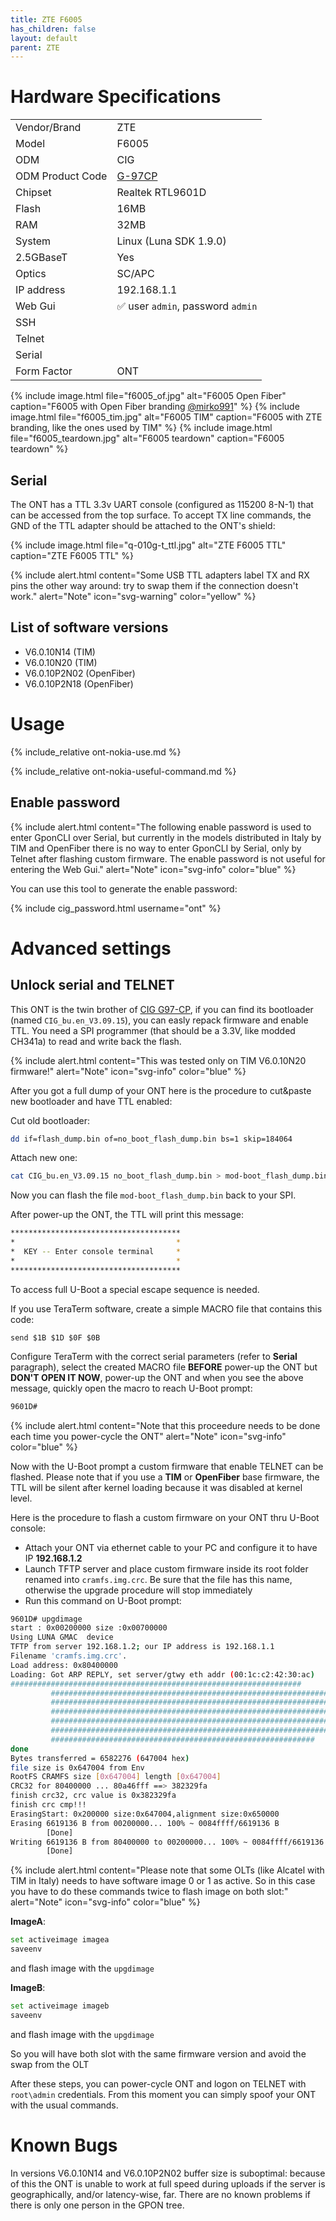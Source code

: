 ```yaml
---
title: ZTE F6005 
has_children: false
layout: default
parent: ZTE
---
```


# Hardware Specifications

|                  |                                   |
| ---------------- | --------------------------------- |
| Vendor/Brand     | ZTE                               |
| Model            | F6005                             |
| ODM              | CIG                               |
| ODM Product Code | [G-97CP](/ont-cig-g-97cp)         |
| Chipset          | Realtek RTL9601D                  |
| Flash            | 16MB                              |
| RAM              | 32MB                              |
| System           | Linux (Luna SDK 1.9.0)            |
| 2.5GBaseT        | Yes                               |
| Optics           | SC/APC                            |
| IP address       | 192.168.1.1                       |
| Web Gui          | ✅ user `admin`, password `admin` |
| SSH              |                                   |
| Telnet           |                                   |
| Serial           |                                   |
| Form Factor      | ONT                               |
 
{% include image.html file="f6005_of.jpg" alt="F6005 Open Fiber" caption="F6005 with Open Fiber branding <a href='https://forum.fibra.click/u/mirko991'>@mirko991</a>" %}
{% include image.html file="f6005_tim.jpg" alt="F6005 TIM" caption="F6005 with ZTE branding, like the ones used by TIM" %}
{% include image.html file="f6005_teardown.jpg" alt="F6005 teardown" caption="F6005 teardown" %}

## Serial

The ONT has a TTL 3.3v UART console (configured as 115200 8-N-1) that can be accessed from the top surface. To accept TX line commands, the GND of the TTL adapter should be attached to the ONT's shield:

{% include image.html file="q-010g-t_ttl.jpg"  alt="ZTE F6005 TTL" caption="ZTE F6005 TTL" %}

{% include alert.html content="Some USB TTL adapters label TX and RX pins the other way around: try to swap them if the connection doesn't work." alert="Note"  icon="svg-warning" color="yellow" %}

## List of software versions
- V6.0.10N14 (TIM)
- V6.0.10N20 (TIM)
- V6.0.10P2N02 (OpenFiber)
- V6.0.10P2N18 (OpenFiber)

# Usage

{% include_relative ont-nokia-use.md %}

{% include_relative ont-nokia-useful-command.md %}

## Enable password

{% include alert.html content="The following enable password is used to enter GponCLI over Serial, but currently in the models distributed in Italy by TIM and OpenFiber there is no way to enter GponCLI by Serial, only by Telnet after flashing custom firmware. The enable password is not useful for entering the Web Gui." alert="Note" icon="svg-info" color="blue" %}

You can use this tool to generate the enable password:

{% include cig_password.html username="ont" %}

# Advanced settings
## Unlock serial and TELNET

This ONT is the twin brother of [CIG G97-CP](/ont-cig-g-97cp), if you can find its bootloader (named `CIG_bu.en_V3.09.15`), you can easly repack firmware and enable TTL. 
You need a SPI programmer (that should be a 3.3V, like modded CH341a) to read and write back the flash.

{% include alert.html content="This was tested only on TIM V6.0.10N20 firmware!" alert="Note" icon="svg-info" color="blue" %}

After you got a full dump of your ONT here is the procedure to cut&paste new bootloader and have TTL enabled:

Cut old bootloader:
```sh
dd if=flash_dump.bin of=no_boot_flash_dump.bin bs=1 skip=184064
```

Attach new one:
```sh
cat CIG_bu.en_V3.09.15 no_boot_flash_dump.bin > mod-boot_flash_dump.bin
```

Now you can flash the file `mod-boot_flash_dump.bin` back to your SPI. 

After power-up the ONT, the TTL will print this message:

```sh
**************************************
*                                    *
*  KEY -- Enter console terminal     *
*                                    *
**************************************
```

To access full U-Boot a special escape sequence is needed. 

If you use TeraTerm software, create a simple MACRO file that contains this code:

`send $1B $1D $0F $0B`

Configure TeraTerm with the correct serial parameters (refer to **Serial** paragraph), select the created MACRO file **BEFORE** power-up the ONT but **DON'T OPEN IT NOW**, power-up the ONT and when you see the above message, quickly open the macro to reach U-Boot prompt:

```sh
9601D#
```

{% include alert.html content="Note that this proceedure needs to be done each time you power-cycle the ONT" alert="Note" icon="svg-info" color="blue" %}

Now with the U-Boot prompt a custom firmware that enable TELNET can be flashed. 
Please note that if you use a **TIM** or **OpenFiber** base firmware, the TTL will be silent after kernel loading because it was disabled at kernel level.

Here is the procedure to flash a custom firmware on your ONT thru U-Boot console:

- Attach your ONT via ethernet cable to your PC and configure it to have IP **192.168.1.2**
- Launch TFTP server and place custom firmware inside its root folder renamed into `cramfs.img.crc`. Be sure that the file has this name, otherwise the upgrade procedure will stop immediately
- Run this command on U-Boot prompt:

```sh
9601D# upgdimage
start : 0x00200000 size :0x00700000
Using LUNA GMAC  device
TFTP from server 192.168.1.2; our IP address is 192.168.1.1
Filename 'cramfs.img.crc'.
Load address: 0x80400000
Loading: Got ARP REPLY, set server/gtwy eth addr (00:1c:c2:42:30:ac)
#################################################################
         #################################################################
         #################################################################
         #################################################################
         #################################################################
         #################################################################
         ###########################################################
done
Bytes transferred = 6582276 (647004 hex)
file size is 0x647004 from Env
RootFS CRAMFS size [0x647004] length [0x647004]
CRC32 for 80400000 ... 80a46fff ==> 382329fa
finish crc32, crc value is 0x382329fa
finish crc cmp!!!
ErasingStart: 0x200000 size:0x647004,alignment size:0x650000
Erasing 6619136 B from 00200000... 100% ~ 0084ffff/6619136 B
        [Done]
Writing 6619136 B from 80400000 to 00200000... 100% ~ 0084ffff/6619136 B
        [Done]
```

{% include alert.html content="Please note that some OLTs (like Alcatel with TIM in Italy) needs to have software image 0 or 1 as active. So in this case you have to do these commands twice to flash image on both slot:" alert="Note" icon="svg-info" color="blue" %}


**ImageA**:

```sh
set activeimage imagea
saveenv
``` 

and flash image with the `upgdimage`

**ImageB**:

```sh
set activeimage imageb
saveenv
``` 

and flash image with the `upgdimage`

So you will have both slot with the same firmware version and avoid the swap from the OLT

After these steps, you can power-cycle ONT and logon on TELNET with `root\admin` credentials. From this moment you can simply spoof your ONT with the usual commands.


# Known Bugs

In versions V6.0.10N14 and V6.0.10P2N02 buffer size is suboptimal: because of this the ONT is unable to work at full speed during uploads if the server is geographically, and/or latency-wise, far. There are no known problems if there is only one person in the GPON tree.
